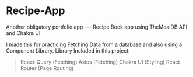 # Recipe-App
Another obligatory portfolio app --- Recipe Book app using TheMealDB API and Chakra UI

I made this for practicing Fetching Data from a database and also using a Component Library.
Library Included in this project:
> React-Query (Fetching)
> Axios (Fetching)
> Chakra UI (Styling)
> React Router (Page Routing)
